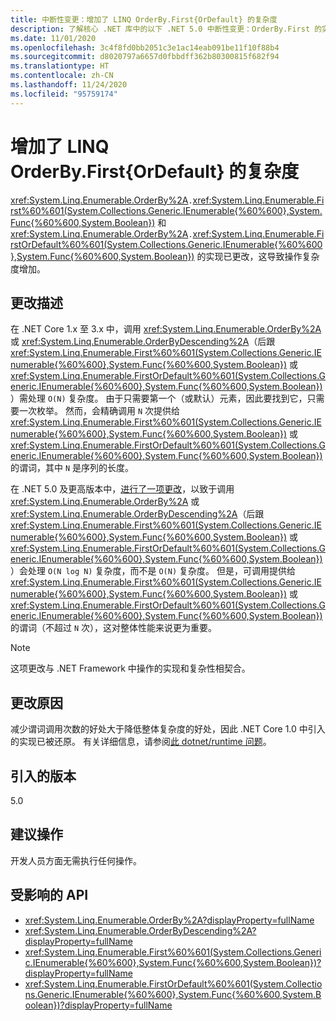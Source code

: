 ```yaml
---
title: 中断性变更：增加了 LINQ OrderBy.First{OrDefault} 的复杂度
description: 了解核心 .NET 库中的以下 .NET 5.0 中断性变更：OrderBy.First 的实现已更改。
ms.date: 11/01/2020
ms.openlocfilehash: 3c4f8fd0bb2051c3e1ac14eab091be11f10f88b4
ms.sourcegitcommit: d8020797a6657d0fbbdff362b80300815f682f94
ms.translationtype: HT
ms.contentlocale: zh-CN
ms.lasthandoff: 11/24/2020
ms.locfileid: "95759174"
---
```

# <a name="complexity-of-linq-orderbyfirstordefault-increased"></a>增加了 LINQ OrderBy.First{OrDefault} 的复杂度

<xref:System.Linq.Enumerable.OrderBy%2A>`.`<xref:System.Linq.Enumerable.First%60%601(System.Collections.Generic.IEnumerable{%60%600},System.Func{%60%600,System.Boolean})> 和 <xref:System.Linq.Enumerable.OrderBy%2A>`.`<xref:System.Linq.Enumerable.FirstOrDefault%60%601(System.Collections.Generic.IEnumerable{%60%600},System.Func{%60%600,System.Boolean})> 的实现已更改，这导致操作复杂度增加。

## <a name="change-description"></a>更改描述

在 .NET Core 1.x 至 3.x 中，调用 <xref:System.Linq.Enumerable.OrderBy%2A> 或 <xref:System.Linq.Enumerable.OrderByDescending%2A>（后跟 <xref:System.Linq.Enumerable.First%60%601(System.Collections.Generic.IEnumerable{%60%600},System.Func{%60%600,System.Boolean})> 或 <xref:System.Linq.Enumerable.FirstOrDefault%60%601(System.Collections.Generic.IEnumerable{%60%600},System.Func{%60%600,System.Boolean})>）需处理 `O(N)` 复杂度。 由于只需要第一个（或默认）元素，因此要找到它，只需要一次枚举。 然而，会精确调用 `N` 次提供给 <xref:System.Linq.Enumerable.First%60%601(System.Collections.Generic.IEnumerable{%60%600},System.Func{%60%600,System.Boolean})> 或 <xref:System.Linq.Enumerable.FirstOrDefault%60%601(System.Collections.Generic.IEnumerable{%60%600},System.Func{%60%600,System.Boolean})> 的谓词，其中 `N` 是序列的长度。

在 .NET 5.0 及更高版本中，[进行了一项更改](https://github.com/dotnet/runtime/pull/36643)，以致于调用 <xref:System.Linq.Enumerable.OrderBy%2A> 或 <xref:System.Linq.Enumerable.OrderByDescending%2A>（后跟 <xref:System.Linq.Enumerable.First%60%601(System.Collections.Generic.IEnumerable{%60%600},System.Func{%60%600,System.Boolean})> 或 <xref:System.Linq.Enumerable.FirstOrDefault%60%601(System.Collections.Generic.IEnumerable{%60%600},System.Func{%60%600,System.Boolean})>）会处理 `O(N log N)` 复杂度，而不是 `O(N)` 复杂度。 但是，可调用提供给 <xref:System.Linq.Enumerable.First%60%601(System.Collections.Generic.IEnumerable{%60%600},System.Func{%60%600,System.Boolean})> 或 <xref:System.Linq.Enumerable.FirstOrDefault%60%601(System.Collections.Generic.IEnumerable{%60%600},System.Func{%60%600,System.Boolean})> 的谓词（不超过 `N` 次），这对整体性能来说更为重要。

> [!NOTE]
> 这项更改与 .NET Framework 中操作的实现和复杂性相契合。

## <a name="reason-for-change"></a>更改原因

减少谓词调用次数的好处大于降低整体复杂度的好处，因此 .NET Core 1.0 中引入的实现已被还原。 有关详细信息，请参阅[此 dotnet/runtime 问题](https://github.com/dotnet/runtime/issues/31554)。

## <a name="version-introduced"></a>引入的版本

5.0

## <a name="recommended-action"></a>建议操作

开发人员方面无需执行任何操作。

## <a name="affected-apis"></a>受影响的 API

- <xref:System.Linq.Enumerable.OrderBy%2A?displayProperty=fullName>
- <xref:System.Linq.Enumerable.OrderByDescending%2A?displayProperty=fullName>
- <xref:System.Linq.Enumerable.First%60%601(System.Collections.Generic.IEnumerable{%60%600},System.Func{%60%600,System.Boolean})?displayProperty=fullName>
- <xref:System.Linq.Enumerable.FirstOrDefault%60%601(System.Collections.Generic.IEnumerable{%60%600},System.Func{%60%600,System.Boolean})?displayProperty=fullName>

<!--

### Category

Core .NET libraries

### Affected APIs

- `Overload:System.Linq.Enumerable.OrderBy`
- `Overload:System.Linq.Enumerable.OrderByDescending`
- `M:System.Linq.Enumerable.First``1(System.Collections.Generic.IEnumerable{``0},System.Func{``0,System.Boolean})`
- `M:System.Linq.Enumerable.FirstOrDefault``1(System.Collections.Generic.IEnumerable{``0},System.Func{``0,System.Boolean})`

-->
